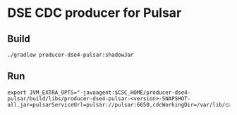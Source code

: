 # DSE CDC producer for Pulsar

## Build

    ./gradlew producer-dse4-pulsar:shadowJar

## Run

    export JVM_EXTRA_OPTS="-javaagent:$CSC_HOME/producer-dse4-pulsar/build/libs/producer-dse4-pulsar-<version>-SNAPSHOT-all.jar=pulsarServiceUrl=pulsar://pulsar:6650,cdcWorkingDir=/var/lib/cassandra/cdc"


